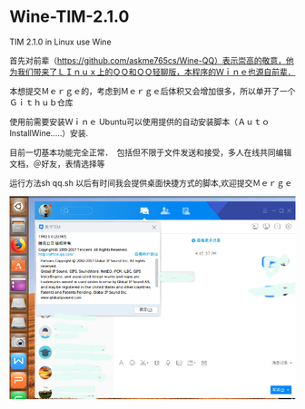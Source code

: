 # Wine-TIM-2.1.0
TIM 2.1.0 in Linux use Wine 

首先对前辈（https://github.com/askme765cs/Wine-QQ）表示崇高的敬意，他为我们带来了ＬＩｎｕｘ上的ＱＱ和ＱＱ轻聊版，本程序的Ｗｉｎｅ也源自前辈．

本想提交Ｍｅｒｇｅ的，考虑到Ｍｅｒｇｅ后体积又会增加很多，所以单开了一个Ｇｉｔｈｕｂ仓库

使用前需要安装Ｗｉｎｅ  Ubuntu可以使用提供的自动安装脚本（ＡｕｔｏInstallWine.....）安装.

目前一切基本功能完全正常．　包括但不限于文件发送和接受，多人在线共同编辑文档，＠好友，表情选择等

运行方法sh qq.sh    以后有时间我会提供桌面快捷方式的脚本,欢迎提交Ｍｅｒｇｅ

![](https://github.com/leixd1994/Wine-TIM-2.1.0/blob/master/tim.png)


